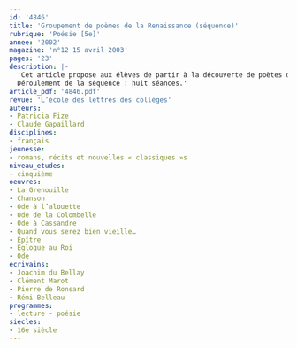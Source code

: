 ```yaml
---
id: '4846'
title: 'Groupement de poèmes de la Renaissance (séquence)'
rubrique: 'Poésie [5e]'
annee: '2002'
magazine: 'n°12 15 avril 2003'
pages: '23'
description: |-
  'Cet article propose aux élèves de partir à la découverte de poètes de renom, tels que Marot, Du Bellay ou Ronsard. Par ailleurs, les phénomènes incontournables de l’évolution du lexique et de la syntaxe amènent à s’intéresser à la langue du XVIe siècle et à la confronter à notre langue d’aujourd’hui.
  Déroulement de la séquence : huit séances.'
article_pdf: '4846.pdf'
revue: 'L’école des lettres des collèges'
auteurs:
- Patricia Fize
- Claude Gapaillard
disciplines:
- français
jeunesse:
- romans, récits et nouvelles « classiques »s
niveau_etudes:
- cinquième
oeuvres:
- La Grenouille
- Chanson
- Ode à l’alouette
- Ode de la Colombelle
- Ode à Cassandre
- Quand vous serez bien vieille…
- Épître
- Églogue au Roi
- Ode
ecrivains:
- Joachim du Bellay
- Clément Marot
- Pierre de Ronsard
- Rémi Belleau
programmes:
- lecture - poésie
siecles:
- 16e siècle
---
```

